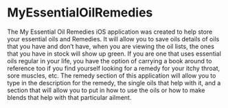# MyEssentialOilRemedies
The My Essential Oil Remedies iOS application was created to help store your essential oils and Remedies.  It will allow you to save oils details of oils that you have and don’t have, when you are viewing the oil lists, the ones that you have in stock will show up green.  If you are one that uses essential oils regular in your life, you have the option of carrying a book around to reference too if you find yourself looking for a remedy for your itchy throat, sore muscles, etc.  The remedy section of this application will allow you to type in the description for the remedy, the single oils that help with it, and a section that will allow you to put in how to use the oils or how to make blends that help with that particular ailment.
